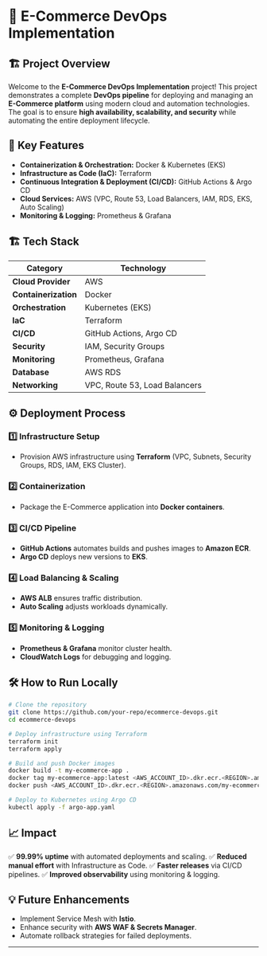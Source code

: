 # 🚀 E-Commerce DevOps Implementation

## 🏗️ Project Overview
Welcome to the **E-Commerce DevOps Implementation** project! This project demonstrates a complete **DevOps pipeline** for deploying and managing an **E-Commerce platform** using modern cloud and automation technologies. The goal is to ensure **high availability, scalability, and security** while automating the entire deployment lifecycle.

## 🎯 Key Features
- **Containerization & Orchestration:** Docker & Kubernetes (EKS)
- **Infrastructure as Code (IaC):** Terraform
- **Continuous Integration & Deployment (CI/CD):** GitHub Actions & Argo CD
- **Cloud Services:** AWS (VPC, Route 53, Load Balancers, IAM, RDS, EKS, Auto Scaling)
- **Monitoring & Logging:** Prometheus & Grafana

## 🏗️ Tech Stack
| Category                | Technology |
|------------------------|----------------------|
| **Cloud Provider**     | AWS |
| **Containerization**   | Docker |
| **Orchestration**      | Kubernetes (EKS) |
| **IaC**                | Terraform |
| **CI/CD**              | GitHub Actions, Argo CD |
| **Security**           | IAM, Security Groups |
| **Monitoring**         | Prometheus, Grafana |
| **Database**           | AWS RDS |
| **Networking**         | VPC, Route 53, Load Balancers |

## ⚙️ Deployment Process
### 1️⃣ Infrastructure Setup
- Provision AWS infrastructure using **Terraform** (VPC, Subnets, Security Groups, RDS, IAM, EKS Cluster).

### 2️⃣ Containerization
- Package the E-Commerce application into **Docker containers**.

### 3️⃣ CI/CD Pipeline
- **GitHub Actions** automates builds and pushes images to **Amazon ECR**.
- **Argo CD** deploys new versions to **EKS**.

### 4️⃣ Load Balancing & Scaling
- **AWS ALB** ensures traffic distribution.
- **Auto Scaling** adjusts workloads dynamically.

### 5️⃣ Monitoring & Logging
- **Prometheus & Grafana** monitor cluster health.
- **CloudWatch Logs** for debugging and logging.

## 🛠️ How to Run Locally
```sh
# Clone the repository
git clone https://github.com/your-repo/ecommerce-devops.git
cd ecommerce-devops

# Deploy infrastructure using Terraform
terraform init
terraform apply

# Build and push Docker images
docker build -t my-ecommerce-app .
docker tag my-ecommerce-app:latest <AWS_ACCOUNT_ID>.dkr.ecr.<REGION>.amazonaws.com/my-ecommerce-app:latest
docker push <AWS_ACCOUNT_ID>.dkr.ecr.<REGION>.amazonaws.com/my-ecommerce-app:latest

# Deploy to Kubernetes using Argo CD
kubectl apply -f argo-app.yaml
```

## 📈 Impact
✅ **99.99% uptime** with automated deployments and scaling.
✅ **Reduced manual effort** with Infrastructure as Code.
✅ **Faster releases** via CI/CD pipelines.
✅ **Improved observability** using monitoring & logging.

## 💡 Future Enhancements
- Implement Service Mesh with **Istio**.
- Enhance security with **AWS WAF & Secrets Manager**.
- Automate rollback strategies for failed deployments.

---

